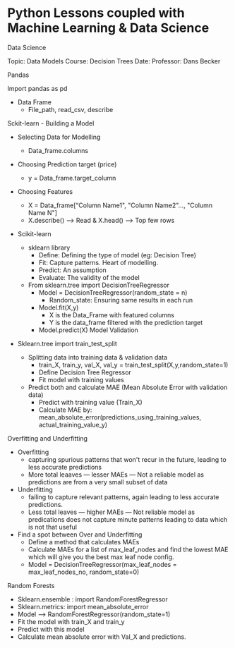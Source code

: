 # Python Lessons coupled with Machine Learning & Data Science
Data Science

Topic: Data Models
Course: Decision Trees
Date:
Professor: Dans Becker

Pandas

Import pandas as pd

* Data Frame
    * File_path, read_csv, describe

Sckit-learn - Building a Model

* Selecting Data for Modelling
    * Data_frame.columns
* Choosing Prediction target (price)
    * y = Data_frame.target_column
* Choosing Features
    * X = Data_frame[“Column Name1", "Column Name2"…, "Column Name N"]
    * X.describe() —> Read & X.head() —> Top few rows
* Scikit-learn
    * sklearn library
        * Define: Defining the type of model (eg: Decision Tree)
        * Fit: Capture patterns. Heart of modelling.
        * Predict: An assumption
        * Evaluate: The validity of the model
    * From sklearn.tree import DecisionTreeRegressor
        * Model = DecisionTreeRegressor(random_state = n)
            * Random_state: Ensuring same results in each run
        * Model.fit(X,y)
            * X is the Data_Frame with featured columns
            * Y is the data_frame filtered with the prediction target
        * Model.predict(X)
Model Validation

* Sklearn.tree import train_test_split
    * Splitting data into training data & validation data
        * train_X, train_y, val_X, val_y = train_test_split(X,y,random_state=1)
        * Define Decision Tree Regressor
        * Fit model with training values
    * Predict both and calculate MAE (Mean Absolute Error with validation data)
        * Predict with training value (Train_X)
        * Calculate MAE by: mean_absolute_error(predictions_using_training_values, actual_training_value_y)

Overfitting and Underfitting

* Overfitting
    * capturing spurious patterns that won't recur in the future, leading to less accurate predictions
    * More total leaaves — lesser MAEs — Not a reliable model as predictions are from a very small subset of data
* Underfitting
    * failing to capture relevant patterns, again leading to less accurate predictions.
    * Less total leaves — higher MAEs — Not reliable model as predications does not capture minute patterns leading to data which is not that useful
* Find a spot between Over and Underfitting
    * Define a method that calculates MAEs
    * Calculate MAEs for a list of max_leaf_nodes and find the lowest MAE which will give you the best max leaf node config.
    * Model = DecisionTreeRegressor(max_leaf_nodes = max_leaf_nodes_no, random_state=0)

Random Forests

* Sklearn.ensemble : import RandomForestRegressor
* Sklearn.metrics: import mean_absolute_error
* Model  —> RandomForestRegressor(random_state=1)
* Fit the model with train_X and train_y
* Predict with this model
* Calculate mean absolute error with Val_X and predictions.
